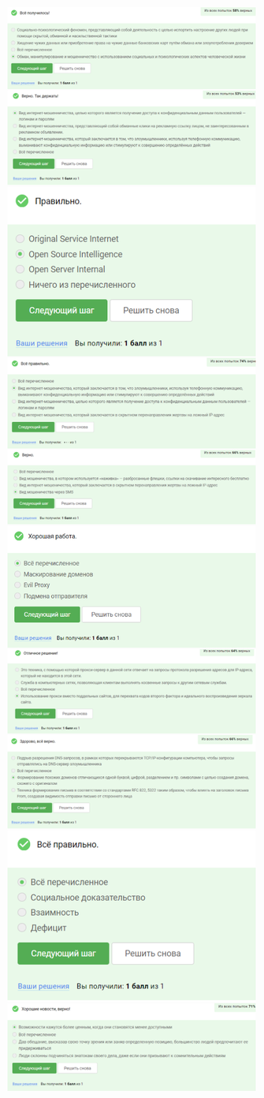 <img src="7.4.1.png" alt="7.4.1" >

<img src="7.4.2.png" alt="7.4.2" >

<img src="7.4.3.png" alt="7.4.3" >

<img src="7.4.4.png" alt="7.4.4" >

<img src="7.4.5.png" alt="7.4.5" >

<img src="7.4.6.png" alt="7.4.6" >

<img src="7.4.7.png" alt="7.4.7" >

<img src="7.4.8.png" alt="7.4.8" >

<img src="7.4.9.png" alt="7.4.9" >

<img src="7.4.10.png" alt="7.4.10" >
